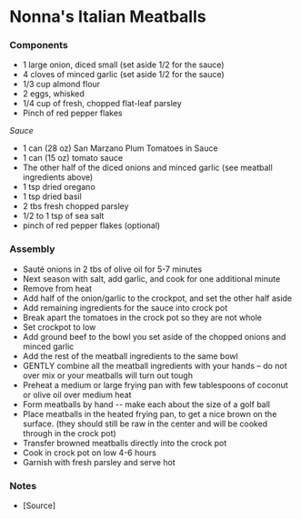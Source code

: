 # Nonna's Italian Meatballs

### Components

* 1 large onion, diced small (set aside 1/2 for the sauce)
* 4 cloves of minced garlic (set aside 1/2 for the sauce)
* 1/3 cup almond flour
* 2 eggs, whisked
* 1/4 cup of fresh, chopped flat-leaf parsley
* Pinch of red pepper flakes

_Sauce_
* 1 can (28 oz) San Marzano Plum Tomatoes in Sauce
* 1 can (15 oz) tomato sauce
* The other half of the diced onions and minced garlic (see meatball ingredients above)
* 1 tsp dried oregano
* 1 tsp dried basil
* 2 tbs fresh chopped parsley
* 1/2 to 1 tsp of sea salt
* pinch of red pepper flakes (optional)

### Assembly
* Sauté onions in 2 tbs of olive oil for 5-7 minutes
* Next season with salt, add garlic, and cook for one additional minute
* Remove from heat
* Add half of the onion/garlic to the crockpot, and set the other half aside
* Add remaining ingredients for the sauce into crock pot
* Break apart the tomatoes in the crock pot so they are not whole
* Set crockpot to low
* Add ground beef to the bowl you set aside of the chopped onions and minced garlic
* Add the rest of the meatball ingredients to the same bowl
* GENTLY combine all the meatball ingredients with your hands – do not over mix or your meatballs will turn out tough
* Preheat a medium or large frying pan with few tablespoons of coconut or olive oil over medium heat
* Form meatballs by hand -- make each about the size of a golf ball
* Place meatballs in the heated frying pan, to get a nice brown on the surface. (they should still be raw in the center and will be cooked through in the crock pot)
* Transfer browned meatballs directly into the crock pot
* Cook in crock pot on low 4-6 hours
* Garnish with fresh parsley and serve hot

### Notes
* [Source]
